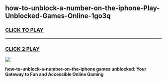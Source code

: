 
## how-to-unblock-a-number-on-the-iphone-Play-Unblocked-Games-Online-1go3q
<h3>
<a href="https://premium76.site?title=how-to-unblock-a-number-on-the-iphone&ref=25A">CLICK TO PLAY</a></h3>
<hr>

<h3>
<a href="https://premium76.site?title=how-to-unblock-a-number-on-the-iphone&ref=25A">CLICK 2 PLAY</a>
  
</h3>

<a href="https://premium76.site?title=how-to-unblock-a-number-on-the-iphone&ref=25A"><img src="https://clearcache.store/games.png"></a>


**how-to-unblock-a-number-on-the-iphone games unblocked: Your Gateway to Fun and Accessible Online Gaming**
